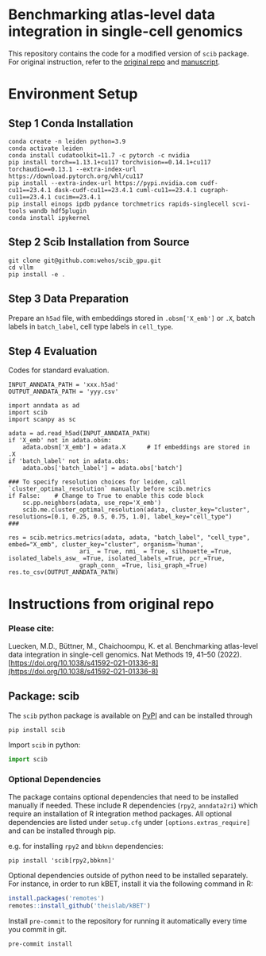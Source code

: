 
# Benchmarking atlas-level data integration in single-cell genomics

This repository contains the code for a modified version of `scib` package.
For original instruction, refer to the [original repo](https://github.com/theislab/scib) and  [manuscript](https://doi.org/10.1038/s41592-021-01336-8).

# Environment Setup

## Step 1 Conda Installation
```
conda create -n leiden python=3.9
conda activate leiden
conda install cudatoolkit=11.7 -c pytorch -c nvidia
pip install torch==1.13.1+cu117 torchvision==0.14.1+cu117 torchaudio==0.13.1 --extra-index-url https://download.pytorch.org/whl/cu117
pip install --extra-index-url https://pypi.nvidia.com cudf-cu11==23.4.1 dask-cudf-cu11==23.4.1 cuml-cu11==23.4.1 cugraph-cu11==23.4.1 cucim==23.4.1
pip install einops ipdb pydance torchmetrics rapids-singlecell scvi-tools wandb hdf5plugin
conda install ipykernel
```

## Step 2 Scib Installation from Source

```
git clone git@github.com:wehos/scib_gpu.git
cd vllm
pip install -e .
```

## Step 3 Data Preparation
Prepare an `h5ad` file, with embeddings stored in `.obsm['X_emb']` or `.X`, batch labels in `batch_label`, cell type labels in `cell_type`.

## Step 4 Evaluation

Codes for standard evaluation.
```
INPUT_ANNDATA_PATH = 'xxx.h5ad'
OUTPUT_ANNDATA_PATH = 'yyy.csv'

import anndata as ad
import scib
import scanpy as sc

adata = ad.read_h5ad(INPUT_ANNDATA_PATH)
if 'X_emb' not in adata.obsm:
    adata.obsm['X_emb'] = adata.X      # If embeddings are stored in .X
if 'batch_label' not in adata.obs:
    adata.obs['batch_label'] = adata.obs['batch']

### To specify resolution choices for leiden, call `cluster_optimal_resolution` manually before scib.metrics
if False:    # Change to True to enable this code block
    sc.pp.neighbors(adata, use_rep='X_emb')
    scib.me.cluster_optimal_resolution(adata, cluster_key="cluster", resolutions=[0.1, 0.25, 0.5, 0.75, 1.0], label_key="cell_type")
###

res = scib.metrics.metrics(adata, adata, "batch_label", "cell_type", embed="X_emb", cluster_key="cluster", organism='human',
                    ari_ = True, nmi_ = True, silhouette_=True, isolated_labels_asw_ =True, isolated_labels_=True, pcr_=True,
                    graph_conn_ =True, lisi_graph_=True)
res.to_csv(OUTPUT_ANNDATA_PATH)
```


# Instructions from original repo
### Please cite:

Luecken, M.D., Büttner, M., Chaichoompu, K. et al. Benchmarking atlas-level data integration in single-cell genomics.
Nat Methods 19, 41–50 (2022). [https://doi.org/10.1038/s41592-021-01336-8](https://doi.org/10.1038/s41592-021-01336-8)

## Package: scib

The `scib` python package is available on [PyPI](https://pypi.org/) and can be installed through

```commandline
pip install scib
```

Import `scib` in python:

```python
import scib
```

### Optional Dependencies

The package contains optional dependencies that need to be installed manually if needed.
These include R dependencies (`rpy2`, `anndata2ri`) which require an installation of R integration method packages.
All optional dependencies are listed under `setup.cfg` under `[options.extras_require]` and can be installed through pip.

e.g. for installing `rpy2` and `bbknn` dependencies:
```commandline
pip install 'scib[rpy2,bbknn]'
```

Optional dependencies outside of python need to be installed separately.
For instance, in order to run kBET, install it via the following command in R:

```R
install.packages('remotes')
remotes::install_github('theislab/kBET')
```

Install `pre-commit` to the repository for running it automatically every time you commit in git.

```shell
pre-commit install
```
